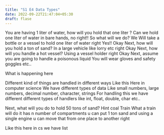 ```yaml
---
title: "S1 E4 Data Types"
date: 2022-09-22T21:47:04+05:30
draft: flase
---
```

You are having 1 liter of water, how will you hold that one liter ?
Can we hold one liter of water in bare hands, no right!!
So what will we do? 
We Will take a bottle or a vessel to hold one liter of water right 
Yes!!
Okay 
Next, how will you hold a ton of sand?
In a large vehicle like lorry etc right
Okay
Next, how will you handle a hot vessel?
Using a vessel holder right
Okay
Next, assume you are going to handle a poisonous liquid 
You will wear gloves and safety goggles etc..

What is happening here 

Different kind of things are handled in different ways 
Like this 
Here in computer science 
We have different types of data 
Like small numbers, large numbers, decimal number, character, strings
For handling this we have different different types of handlers like int, float, double, char etc..

Next, what will you do to hold 50 tons of sand?
	Hint coal 
	Train 
	What a train will do it has n number of compartments u can put 1 ton sand and using a single engine u can move that from one place to another right 
	
Like this here in cs we have list





